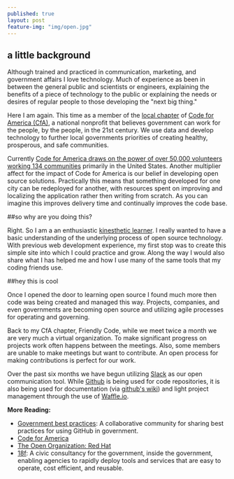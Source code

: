 ```yaml
---
published: true
layout: post
feature-img: "img/open.jpg"
---
```



## a little background
Although trained and practiced in communication, marketing, and government affairs I love technology. Much of experience as been in between the general public and scientists or engineers, explaining the benefits of a piece of technology to the public or explaining the needs or desires of regular people to those developing the "next big thing."

Here I am again. This time as a member of the [local chapter](http://friendlycode.org) of [Code for America (CfA)](https://www.codeforamerica.org/why-government),  a national nonprofit that believes government can work for the people, by the people, in the 21st century. We use data and develop technology to further local governments priorities of creating healthy, prosperous, and safe communities.

Currently [Code for America draws on the power of over 50,000 volunteers working 134 communities](https://www.codeforamerica.org/brigade/numbers/) primarily in the United States. Another multiplier affect for the impact of Code for America is our belief in developing open source solutions. Practically this means that something developed for one city can be redeployed for another, with resources spent on improving and localizing the application rather then writing from scratch. As you can imagine this improves delivery time and continually improves the code base.

##so why are you doing this?

Right. So I am a an enthusiastic [kinesthetic learner](https://en.wikipedia.org/wiki/Kinesthetic_learning). I really wanted to have a basic understanding of the underlying process of open source technology. With previous web development experience, my first stop was to create this simple site into which I could practice and grow. Along the way I would also share what I has helped me and how I use many of the same tools that my coding friends use.

##hey this is cool

Once I opened the door to learning open source I found much more then code was being created and managed this way. Projects, companies, and even governments are becoming open source and utilizing agile processes for operating and governing.

Back to my CfA chapter, Friendly Code, while we meet twice a month we are very much a virtual organization. To make significant progress on projects work often happens between the meetings. Also, some members are unable to make meetings but want to contribute. An open process for making contributions is perfect for our work.

Over the past six months we have begun utilizing [Slack](https://slack.com) as our open communication tool. While [Github](https://github.com/) is being used for code repositories, it is also being used for documentation (via [github's wiki](https://help.github.com/articles/about-github-wikis/)) and light project management through the use of [Waffle.io](http://waffle.io/). 



**More Reading:**

- [Government best practices](http://government.github.io/best-practices/): A collaborative community for sharing best practices for using GitHub in government.
- [Code for America](https://www.codeforamerica.org/)
- [The Open Organization: Red Hat](https://www.redhat.com/en/explore/the-open-organization-book)
- [18f](https://18f.gsa.gov): A civic consultancy for the government, inside the government, enabling agencies to rapidly deploy tools and services that are easy to operate, cost efficient, and reusable.







